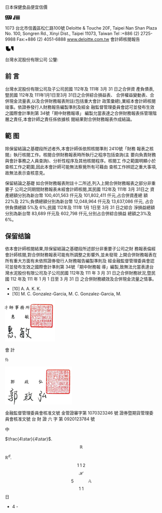 日本保健食品便宜信價

![0_image_0.png](0_image_0.png)

1073 台北市信義區松仁路100號 Deloitte & Touche 20F, Taipei Nan Shan Plaza No. 100, Songren Rd.,
Xinyi Dist., Taipei 11073, Taiwan Tel :+886 (2) 2725-9988 Fax:+886 (2) 4051-6888 www.deloitte.com.tw 會計師核閱報告

![0_image_1.png](0_image_1.png)

台灣水泥股份有限公司 公鑒:

## 前 言

台灣水泥股份有限公司及子公司民國 112年及 111年 3月 31 日之合併資 產負債表,豎民國 112年及 111年1月1日至3月 31日之合併綜合損益表、
合併權益變動表、合併現金流量表,以及合併財務報表附註(包括重大會計 政策彙總),業經本會計師核閱竣事。依證券發行人財務報告編製準則及經金 融監督管理委員會認可並發布生效之國際會計準則第 34號「期中財務報導」
編製允當表達之合併財務報表係管理階層之責任,本會計師之責任係依據核 閱結果對合併財務報表作成結論。

## 範 图

除保留結論之基礎段所述者外,本會計師係依照核閱準則 2410號「財務 報表之核閱』執行核閱工作。核閱合併財務報表時所執行之程序包括查詢(主 要向負責財務與會計事務之人員查詢)、分析性程序及其他核閱程序。核閱工 作之範圍明顯小於查核工作之範圍,因此本會計師可能無法察覺所有可藉由 查核工作辨認之重大事項,故無法表示查核意見。

保留結論之基礎 如合併財務報表附註十二所述,列入上開合併財務報表之部分非重要子 公司之同期間財務報表未經會計師核閱,其民國 112年及 111年 3月 31日之 資產總額分別為新台幣 100,401,563 仟元及 101,802,411 仟元,占合併資產總 額 22%及 22%;負債總額分別為新台幣 12,048,964 仟元及 13,637,086 仟元, 占合併負債總額 5%及 6%;民國 112年及 111年 1月 1日至 3月 31 日之綜合 淨損益總額分別為新台幣 83,689 仟元及 602,798 仟元,分別占合併綜合損益 總額之3%及 6%。

## 保留结論

依本會計師核閱結果,除保留結論之基礎段所述部分非重要子公司之財 務報表倫經會計師核閱,對合併財務報表可能有所調整之影響外,並未發現 上開合併財務報表在所有重大方面有未依照證券發行人財務報告編製準則及 經金融監督管理委員會認可並發布生效之國際會計準則第 34號「期中財務報 導」編製,致無法允當表達台灣水泥股份有限公司及子公司民國 112年及 111 年 3 月 31 日之合併財務狀況,暨民國 112 年及 111 年 1 月 1 日至 3 月 31 日 之合併財務績效及合併現金流量之情事。

* [10] A. A. K. K.  
* [10] M. C. Gonzalez-Garcia, M. C. Gonzalez-Garcia, M.  

![1_image_0.png](1_image_0.png)

會 計

$\mathfrak{f}\mathfrak{h}$

![1_image_1.png](1_image_1.png)

金融監督管理委員會核准文號 金管證審字第 1070323246 號 證券暨期貨管理委員會核准文號 台 財 證 六 字 第 0920123784 號

中

$\frac{4\star}{4\star}$. 
$$\mathbb{R}$$

$\mathbb{R}^d$. 
$$1\;1\;2$$
$${\mathcal{H}}$$
$$5\qquad\quad\mathbb{A}$$
$$1\ 1$$
日
- 4 -